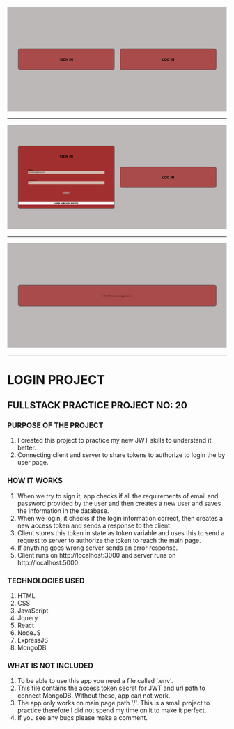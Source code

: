 ![login1](/client/src/imgs/login1.png)

<hr>

![login2](/client/src/imgs/login2.png)

<hr>

![login3](/client/src/imgs/login3.png)

<hr>

# LOGIN PROJECT

## FULLSTACK PRACTICE PROJECT NO: 20

### PURPOSE OF THE PROJECT

1. I created this project to practice my new JWT skills to understand it better.
2. Connecting client and server to share tokens to authorize to login the by user page.

### HOW IT WORKS

1. When we try to sign it, app checks if all the requirements of email and password provided by the user and then creates a new user and saves the information in the database.
2. When we login, it checks if the login information correct, then creates a new access token and sends a response to the client.
3. Client stores this token in state as token variable and uses this to send a request to server to authorize the token to reach the main page.
4. If anything goes wrong server sends an error response.
5. Client runs on http://localhost:3000 and server runs on http://localhost:5000

### TECHNOLOGIES USED

1. HTML
2. CSS
3. JavaScript
4. Jquery
5. React
6. NodeJS
7. ExpressJS
8. MongoDB

### WHAT IS NOT INCLUDED

1. To be able to use this app you need a file called '.env'.
2. This file contains the access token secret for JWT and url path to connect MongoDB. Without these, app can not work.
3. The app only works on main page path '/'. This is a small project to practice therefore I did not spend my time on it to make it perfect.
4. If you see any bugs please make a comment.